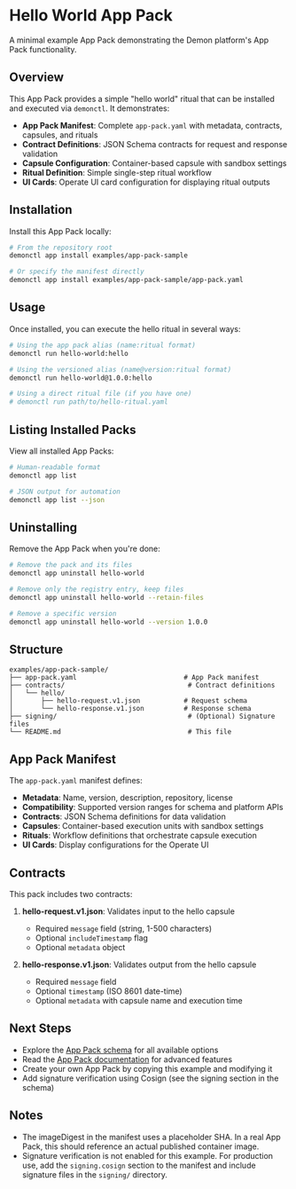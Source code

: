 # Hello World App Pack

A minimal example App Pack demonstrating the Demon platform's App Pack functionality.

## Overview

This App Pack provides a simple "hello world" ritual that can be installed and executed via `demonctl`. It demonstrates:

- **App Pack Manifest**: Complete `app-pack.yaml` with metadata, contracts, capsules, and rituals
- **Contract Definitions**: JSON Schema contracts for request and response validation
- **Capsule Configuration**: Container-based capsule with sandbox settings
- **Ritual Definition**: Simple single-step ritual workflow
- **UI Cards**: Operate UI card configuration for displaying ritual outputs

## Installation

Install this App Pack locally:

```bash
# From the repository root
demonctl app install examples/app-pack-sample

# Or specify the manifest directly
demonctl app install examples/app-pack-sample/app-pack.yaml
```

## Usage

Once installed, you can execute the hello ritual in several ways:

```bash
# Using the app pack alias (name:ritual format)
demonctl run hello-world:hello

# Using the versioned alias (name@version:ritual format)
demonctl run hello-world@1.0.0:hello

# Using a direct ritual file (if you have one)
# demonctl run path/to/hello-ritual.yaml
```

## Listing Installed Packs

View all installed App Packs:

```bash
# Human-readable format
demonctl app list

# JSON output for automation
demonctl app list --json
```

## Uninstalling

Remove the App Pack when you're done:

```bash
# Remove the pack and its files
demonctl app uninstall hello-world

# Remove only the registry entry, keep files
demonctl app uninstall hello-world --retain-files

# Remove a specific version
demonctl app uninstall hello-world --version 1.0.0
```

## Structure

```
examples/app-pack-sample/
├── app-pack.yaml                           # App Pack manifest
├── contracts/                               # Contract definitions
│   └── hello/
│       ├── hello-request.v1.json           # Request schema
│       └── hello-response.v1.json          # Response schema
├── signing/                                 # (Optional) Signature files
└── README.md                                # This file
```

## App Pack Manifest

The `app-pack.yaml` manifest defines:

- **Metadata**: Name, version, description, repository, license
- **Compatibility**: Supported version ranges for schema and platform APIs
- **Contracts**: JSON Schema definitions for data validation
- **Capsules**: Container-based execution units with sandbox settings
- **Rituals**: Workflow definitions that orchestrate capsule execution
- **UI Cards**: Display configurations for the Operate UI

## Contracts

This pack includes two contracts:

1. **hello-request.v1.json**: Validates input to the hello capsule
   - Required `message` field (string, 1-500 characters)
   - Optional `includeTimestamp` flag
   - Optional `metadata` object

2. **hello-response.v1.json**: Validates output from the hello capsule
   - Required `message` field
   - Optional `timestamp` (ISO 8601 date-time)
   - Optional `metadata` with capsule name and execution time

## Next Steps

- Explore the [App Pack schema](../../contracts/schemas/app-pack.v1.schema.json) for all available options
- Read the [App Pack documentation](../../docs/app-packs.md) for advanced features
- Create your own App Pack by copying this example and modifying it
- Add signature verification using Cosign (see the signing section in the schema)

## Notes

- The imageDigest in the manifest uses a placeholder SHA. In a real App Pack, this should reference an actual published container image.
- Signature verification is not enabled for this example. For production use, add the `signing.cosign` section to the manifest and include signature files in the `signing/` directory.
